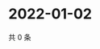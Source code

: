 # 2022-01-02

共 0 条

<!-- BEGIN WEIBO -->
<!-- 最后更新时间 Sun Jan 02 2022 22:13:34 GMT+0800 (China Standard Time) -->

<!-- END WEIBO -->
